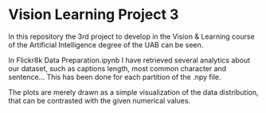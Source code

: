 # Vision Learning Project 3
In this repository the 3rd project to develop in the Vision &amp; Learning course of the Artificial Intelligence degree of the UAB can be seen. 

In Flickr8k Data Preparation.ipynb I have retrieved several analytics about our dataset, such as captions length, most common character and sentence...
This has been done for each partition of the .npy file.

The plots are merely drawn as a simple visualization of the data distribution, that can be contrasted with the given numerical values.
